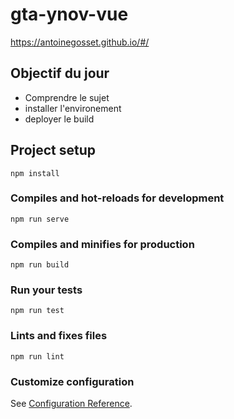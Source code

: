# gta-ynov-vue
https://antoinegosset.github.io/#/
## Objectif du jour
 - Comprendre le sujet
 - installer l'environement 
 - deployer le build 

## Project setup
```
npm install
```

### Compiles and hot-reloads for development
```
npm run serve
```

### Compiles and minifies for production
```
npm run build
```

### Run your tests
```
npm run test
```

### Lints and fixes files
```
npm run lint
```

### Customize configuration
See [Configuration Reference](https://cli.vuejs.org/config/).
